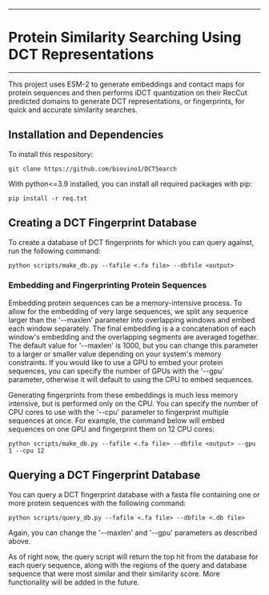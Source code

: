 **************************************************************************************************************
# Protein Similarity Searching Using DCT Representations
**************************************************************************************************************

This project uses ESM-2 to generate embeddings and contact maps for protein sequences and then performs iDCT quantization on their RecCut predicted domains to generate DCT representations, or fingerprints, for quick and accurate similarity searches.

## Installation and Dependencies
To install this respository:

```
git clone https://github.com/biovino1/DCTSearch
```

With python<=3.9 installed, you can install all required packages with pip:

```
pip install -r req.txt
```

## Creating a DCT Fingerprint Database
To create a database of DCT fingerprints for which you can query against, run the following command:

```
python scripts/make_db.py --fafile <.fa file> --dbfile <output>
```

### Embedding and Fingerprinting Protein Sequences
Embedding protein sequences can be a memory-intensive process. To allow for the embedding of very large sequences, we split any sequence larger than the '--maxlen' parameter into overlapping windows and embed each window separately. The final embedding is a a concatenation of each window's embedding and the overlapping segments are averaged together. The default value for '--maxlen' is 1000, but you can change this parameter to a larger or smaller value depending on your system's memory constraints. If you would like to use a GPU to embed your protein sequences, you can specify the number of GPUs with the '--gpu' parameter, otherwise it will default to using the CPU to embed sequences.

Generating fingerprints from these embeddings is much less memory intensive, but is performed only on the CPU. You can specify the number of CPU cores to use with the '--cpu' parameter to fingerprint multiple sequences at once. For example, the command below will embed sequences on one GPU and fingerprint them on 12 CPU cores:

```
python scripts/make_db.py --fafile <.fa file> --dbfile <output> --gpu 1 --cpu 12
```

## Querying a DCT Fingerprint Database
You can query a DCT fingerprint database with a fasta file containing one or more protein sequences with the following command:

```
python scripts/query_db.py --fafile <.fa file> --dbfile <.db file>
```

Again, you can change the '--maxlen' and '--gpu' parameters as described above.

As of right now, the query script will return the top hit from the database for each query sequence, along with the regions of the query and database sequence that were most similar and their similarity score. More functionality will be added in the future.
